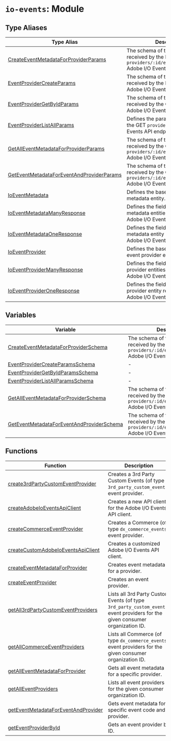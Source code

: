 # `io-events`: Module

## Type Aliases

| Type Alias                                                                                             | Description                                                                                                         |
| ------------------------------------------------------------------------------------------------------ | ------------------------------------------------------------------------------------------------------------------- |
| [CreateEventMetadataForProviderParams](type-aliases/CreateEventMetadataForProviderParams.md)           | The schema of the parameters received by the POST `providers/:id/eventmetadata` Adobe I/O Events API endpoint.      |
| [EventProviderCreateParams](type-aliases/EventProviderCreateParams.md)                                 | The schema of the parameters received by the POST `providers` Adobe I/O Events API endpoint.                        |
| [EventProviderGetByIdParams](type-aliases/EventProviderGetByIdParams.md)                               | The schema of the parameters received by the GET `providers/:id` Adobe I/O Events API endpoint.                     |
| [EventProviderListAllParams](type-aliases/EventProviderListAllParams.md)                               | Defines the parameters received by the GET `providers` Adobe I/O Events API endpoint.                               |
| [GetAllEventMetadataForProviderParams](type-aliases/GetAllEventMetadataForProviderParams.md)           | The schema of the parameters received by the GET `providers/:id/eventmetadata` Adobe I/O Events API endpoint.       |
| [GetEventMetadataForEventAndProviderParams](type-aliases/GetEventMetadataForEventAndProviderParams.md) | The schema of the parameters received by the GET `providers/:id/eventmetadata/:code` Adobe I/O Events API endpoint. |
| [IoEventMetadata](type-aliases/IoEventMetadata.md)                                                     | Defines the base fields of an event metadata entity.                                                                |
| [IoEventMetadataManyResponse](type-aliases/IoEventMetadataManyResponse.md)                             | Defines the fields of many event metadata entities returned by the Adobe I/O Events API.                            |
| [IoEventMetadataOneResponse](type-aliases/IoEventMetadataOneResponse.md)                               | Defines the fields of an event metadata entity returned by the Adobe I/O Events API.                                |
| [IoEventProvider](type-aliases/IoEventProvider.md)                                                     | Defines the base fields of an I/O event provider entity.                                                            |
| [IoEventProviderManyResponse](type-aliases/IoEventProviderManyResponse.md)                             | Defines the fields of many I/O event provider entities returned by the Adobe I/O Events API.                        |
| [IoEventProviderOneResponse](type-aliases/IoEventProviderOneResponse.md)                               | Defines the fields of an I/O event provider entity returned by the Adobe I/O Events API.                            |

## Variables

| Variable                                                                                            | Description                                                                                                         |
| --------------------------------------------------------------------------------------------------- | ------------------------------------------------------------------------------------------------------------------- |
| [CreateEventMetadataForProviderSchema](variables/CreateEventMetadataForProviderSchema.md)           | The schema of the parameters received by the POST `providers/:id/eventmetadata` Adobe I/O Events API endpoint.      |
| [EventProviderCreateParamsSchema](variables/EventProviderCreateParamsSchema.md)                     | -                                                                                                                   |
| [EventProviderGetByIdParamsSchema](variables/EventProviderGetByIdParamsSchema.md)                   | -                                                                                                                   |
| [EventProviderListAllParamsSchema](variables/EventProviderListAllParamsSchema.md)                   | -                                                                                                                   |
| [GetAllEventMetadataForProviderSchema](variables/GetAllEventMetadataForProviderSchema.md)           | The schema of the parameters received by the GET `providers/:id/eventmetadata` Adobe I/O Events API endpoint.       |
| [GetEventMetadataForEventAndProviderSchema](variables/GetEventMetadataForEventAndProviderSchema.md) | The schema of the parameters received by the GET `providers/:id/eventmetadata/:code` Adobe I/O Events API endpoint. |

## Functions

| Function                                                                                | Description                                                                                                                   |
| --------------------------------------------------------------------------------------- | ----------------------------------------------------------------------------------------------------------------------------- |
| [create3rdPartyCustomEventProvider](functions/create3rdPartyCustomEventProvider.md)     | Creates a 3rd Party Custom Events (of type `3rd_party_custom_events`) event provider.                                         |
| [createAdobeIoEventsApiClient](functions/createAdobeIoEventsApiClient.md)               | Creates a new API client for the Adobe I/O Events API client.                                                                 |
| [createCommerceEventProvider](functions/createCommerceEventProvider.md)                 | Creates a Commerce (of type `dx_commerce_events`) event provider.                                                             |
| [createCustomAdobeIoEventsApiClient](functions/createCustomAdobeIoEventsApiClient.md)   | Creates a customized Adobe I/O Events API client.                                                                             |
| [createEventMetadataForProvider](functions/createEventMetadataForProvider.md)           | Creates event metadata for a provider.                                                                                        |
| [createEventProvider](functions/createEventProvider.md)                                 | Creates an event provider.                                                                                                    |
| [getAll3rdPartyCustomEventProviders](functions/getAll3rdPartyCustomEventProviders.md)   | Lists all 3rd Party Custom Events (of type `3rd_party_custom_events`) event providers for the given consumer organization ID. |
| [getAllCommerceEventProviders](functions/getAllCommerceEventProviders.md)               | Lists all Commerce (of type `dx_commerce_events`) event providers for the given consumer organization ID.                     |
| [getAllEventMetadataForProvider](functions/getAllEventMetadataForProvider.md)           | Gets all event metadata for a specific provider.                                                                              |
| [getAllEventProviders](functions/getAllEventProviders.md)                               | Lists all event providers for the given consumer organization ID.                                                             |
| [getEventMetadataForEventAndProvider](functions/getEventMetadataForEventAndProvider.md) | Gets event metadata for a specific event code and provider.                                                                   |
| [getEventProviderById](functions/getEventProviderById.md)                               | Gets an event provider by ID.                                                                                                 |
